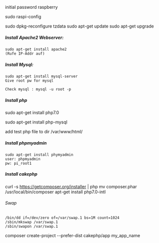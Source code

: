 initial password raspberry

sudo raspi-config

sudo dpkg-reconfigure tzdata
sudo apt-get update
sudo apt-get upgrade



##### Install Apache2 Webserver:
```
sudo apt-get install apache2
(Rufe IP-Addr auf)
```
##### Install Mysql:
```
sudo apt-get install mysql-server
Give root pw for mysql

Check mysql : mysql -u root -p
```
##### Install php
sudo apt-get install php7.0

sudo apt-get install php-mysql

add test php file to dir /var/www/html/

##### Install phpmyadmin
```
sudo apt-get install phymyadmin
user: phpmyadmin
pw: pi_root1
```

##### Install cakephp
curl -s https://getcomposer.org/installer | php
mv composer.phar /usr/local/bin/composer
apt-get install php7.0-intl
###### Swap 
```
/bin/dd if=/dev/zero of=/var/swap.1 bs=1M count=1024
/sbin/mkswap /var/swap.1
/sbin/swapon /var/swap.1
```
composer create-project --prefer-dist cakephp/app my_app_name
